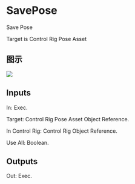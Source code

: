 # SavePose

Save Pose

Target is Control Rig Pose Asset

## 图示

![]($-20221218-20302737.png)

## Inputs

In: Exec.

Target: Control Rig Pose Asset Object Reference.

In Control Rig: Control Rig Object Reference.

Use All: Boolean.  

## Outputs

Out: Exec.

